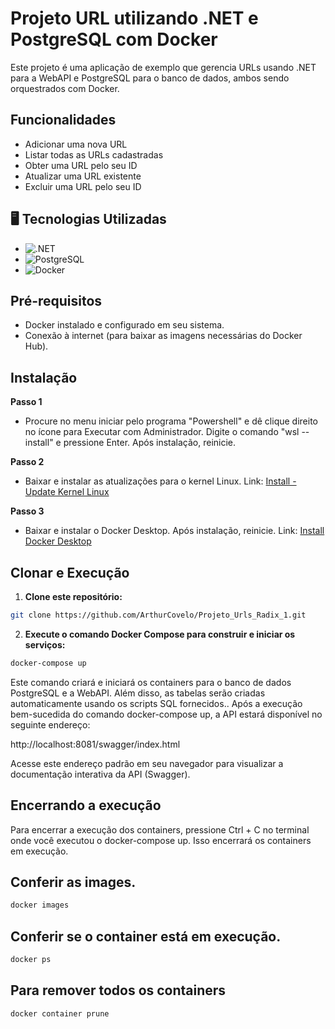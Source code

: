 # Projeto URL utilizando .NET e PostgreSQL com Docker

Este projeto é uma aplicação de exemplo que gerencia URLs usando .NET para a WebAPI e PostgreSQL para o banco de dados, ambos sendo orquestrados com Docker.

## Funcionalidades

- Adicionar uma nova URL
- Listar todas as URLs cadastradas
- Obter uma URL pelo seu ID
- Atualizar uma URL existente
- Excluir uma URL pelo seu ID

## 🖥️ Tecnologias Utilizadas

- ![.NET](https://img.shields.io/badge/.NET-%235C2D91.svg?style=for-the-badge&logo=.net&logoColor=white) 
- ![PostgreSQL](https://img.shields.io/badge/PostgreSQL-316192?style=for-the-badge&logo=postgresql&logoColor=white)
- ![Docker](https://img.shields.io/badge/Docker-2496ED?style=for-the-badge&logo=docker&logoColor=white)


## Pré-requisitos

- Docker instalado e configurado em seu sistema.
- Conexão à internet (para baixar as imagens necessárias do Docker Hub).

## Instalação

**Passo 1**
- Procure no menu iniciar pelo programa "Powershell" e dê clique direito no ícone para Executar com Administrador. Digite o comando "wsl --install" e pressione Enter. Após instalação, reinicie.

**Passo 2**
- Baixar e instalar as atualizações para o kernel Linux.
Link: [Install -Update Kernel Linux](https://www.youtube.com/redirect?event=video_description&redir_token=QUFFLUhqbWQ2UFVUMy1JWGk2cjI4LV9iUUZWWW5DTjVJUXxBQ3Jtc0ttemh3b2lTZ2VyNlI3d2o3OWZwYk5lLWk1MTJpa3NWcEZYdHJRQndDNlRPVmw0TGJFM1B2V1NyOXl4d3Y3UFRpMGR3OFFQdWVQSXNZS1JHb2RrbFVaQjkyclNvS1d1Y3F1SjdHVUNmTUFsX0swVFVQSQ&q=https%3A%2F%2Fwslstorestorage.blob.core.windows.net%2Fwslblob%2Fwsl_update_x64.msi&v=kh1gkqCrNx4)

**Passo 3**
- Baixar e instalar o Docker Desktop. Após instalação, reinicie.
Link: [Install Docker Desktop](https://docs.docker.com/desktop/install/windows-install/)

## Clonar e Execução

1. **Clone este repositório:**

```bash
git clone https://github.com/ArthurCovelo/Projeto_Urls_Radix_1.git
```
2. **Execute o comando Docker Compose para construir e iniciar os serviços:**
```bash
docker-compose up
```

Este comando criará e iniciará os containers para o banco de dados PostgreSQL e a WebAPI. 
Além disso, as tabelas serão criadas automaticamente usando os scripts SQL fornecidos..
Após a execução bem-sucedida do comando docker-compose up, a API estará disponível no seguinte endereço:

http://localhost:8081/swagger/index.html

Acesse este endereço padrão em seu navegador para visualizar a documentação interativa da API (Swagger).

## Encerrando a execução
Para encerrar a execução dos containers, pressione Ctrl + C no terminal onde você executou o docker-compose up. Isso encerrará os containers em execução.

## Conferir as images.
```bash
docker images
```
## Conferir se o container está em execução.
```bash
docker ps
```
## Para remover todos os containers
```bash
docker container prune
```

